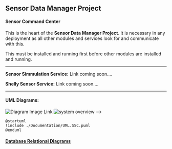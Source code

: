 ## Sensor Data Manager Project
#### Sensor Command Center 

This is the heart of the **Sensor Data Manager Project**. It is necessary in any deployment as all other modules and services look for and communicate with this. 

This must be installed and running first before other modules are installed and running. 


_______________________________________________________________________________________________________________________________________________________________________________________

**Sensor Simmulation Service:** Link coming soon....

**Shelly Sensor Service:** Link coming soon....


_______________________________________________________________________________________________________________________________________________________________________________________

#### UML Diagrams: 

<!-- ![Class Diagram](http://www.plantuml.com/plantuml/proxy?src=https://raw.githubusercontent.com/CharisGrubb/SensorCommandCenter/main/Documentation/UML/SCC.puml&fmt=png)
<!-- TEST -->
![Diagram Image Link](https://raw.githubusercontent.com/CharisGrubb/SensorCommandCenter/main/Documentation/UML/SCC.puml)
![system overview](http://www.plantuml.com/plantuml/proxy?cache=no&src=https://raw.github.com/CharisGrubb/SensorCommandCenter/main/Documentation/UML/SCC.puml) -->

```plantuml 
@startuml
!include ./Documentation/UML.SSC.puml
@enduml
```

#### [Database Relational Diagrams](Documentation/Database_Relational_Diagram.md)